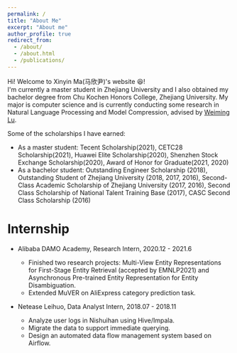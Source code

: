 ```yaml
---
permalink: /
title: "About Me"
excerpt: "About me"
author_profile: true
redirect_from: 
  - /about/
  - /about.html
  - /publications/
---
```


Hi! Welcome to Xinyin Ma(马欣尹)'s website :laughing:!  
I'm currently a master student in Zhejiang University and I also obtained my bachelor degree from Chu Kochen Honors College, Zhejiang University. My major is computer science and is currently conducting some research in Natural Language Processing and Model Compression, advised by [Weiming Lu](https://scholar.google.co.id/citations?hl=no&user=H42slBQAAAAJ). 

Some of the scholarships I have earned:
* As a master student: Tecent Scholarship(2021), CETC28 Scholarship(2021), Huawei Elite Scholarship(2020), Shenzhen Stock Exchange Scholarship(2020), Award of Honor for Graduate(2021, 2020)
* As a bachelor student: Outstanding Engineer Scholarship (2018), Outstanding Student of Zhejiang University (2018, 2017, 2016),
Second-Class Academic Scholarship of Zhejiang University (2017, 2016), Second Class Scholarship of National Talent Training Base (2017), CASC Second Class Scholarship (2016)

Internship
===
* Alibaba DAMO Academy, Research Intern, 2020.12 - 2021.6
  - Finished two research projects: Multi-View Entity Representations for First-Stage Entity Retrieval (accepted by EMNLP2021) and Asynchronous Pre-trained Entity Representation for Entity Disambiguation.  
  - Extended MuVER on AliExpress category prediction task. 
    
* Netease Leihuo, Data Analyst Intern, 2018.07 - 2018.11
  - Analyze user logs in Nishuihan using Hive/Impala.
  - Migrate the data to support immediate querying.
  - Design an automated data flow management system based on Airflow.

